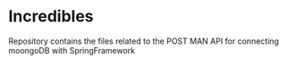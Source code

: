 # Incredibles
Repository contains the files related to the POST MAN API for connecting moongoDB with SpringFramework
